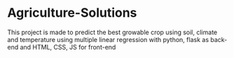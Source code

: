 # Agriculture-Solutions
This project is made  to predict the best growable crop using soil, climate and temperature using multiple linear regression with python, flask as back-end and HTML, CSS, JS for front-end 
